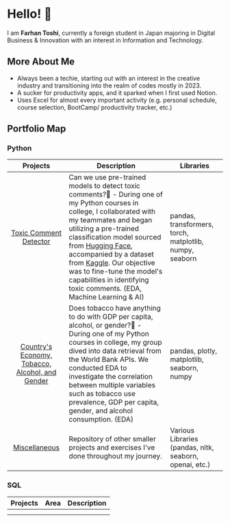 # Hello! 👋

I am **Farhan Toshi**, currently a foreign student in Japan majoring in Digital Business & Innovation with an interest in Information and Technology.

## More About Me
- Always been a techie, starting out with an interest in the creative industry and transitioning into the realm of codes mostly in 2023.
- A sucker for productivity apps, and it sparked when I first used Notion.
- Uses Excel for almost every important activity (e.g. personal schedule, course selection, BootCamp/ productivity tracker, etc.)

## Portfolio Map
### Python
| Projects | Description | Libraries |
| :------: | ----------- | --------- |
| [Toxic Comment Detector](https://github.com/farhantoshi/toxic_comment_group2) | Can we use pre-trained models to detect toxic comments?🔞 - During one of my Python courses in college, I collaborated with my teammates and began utilizing a pre-trained classification model sourced from [Hugging Face](https://huggingface.co/martin-ha/toxic-comment-model), accompanied by a dataset from [Kaggle](https://www.kaggle.com/datasets/reihanenamdari/youtube-toxicity-data). Our objective was to fine-tune the model's capabilities in identifying toxic comments. (EDA, Machine Learning & AI) | pandas, transformers, torch, matplotlib, numpy, seaborn |
| [Country's Economy, Tobacco, Alcohol, and Gender](https://github.com/farhantoshi/F23-Python-Presentation) | Does tobacco have anything to do with GDP per capita, alcohol, or gender?🚬 - During one of my Python courses in college, my group dived into data retrieval from the World Bank APIs. We conducted EDA to investigate the correlation between multiple variables such as tobacco use prevalence, GDP per capita, gender, and alcohol consumption. (EDA) | pandas, plotly, matplotlib, seaborn, numpy |
| [Miscellaneous](https://github.com/farhantoshi/misc._projects/tree/main/Python)| Repository of other smaller projects and exercises I've done throughout my journey.  | Various Libraries (pandas, nltk, seaborn, openai, etc.) |

### SQL
| Projects | Area | Description |
| :------: | ---- | ----------- |
| | |
| | |
